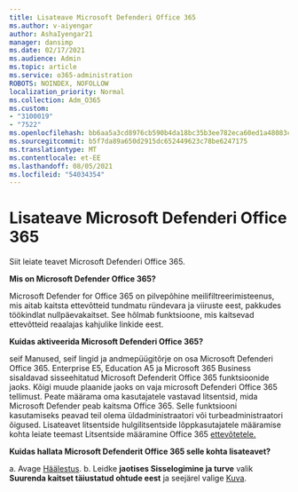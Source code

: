 ```yaml
---
title: Lisateave Microsoft Defenderi Office 365
ms.author: v-aiyengar
author: AshaIyengar21
manager: dansimp
ms.date: 02/17/2021
ms.audience: Admin
ms.topic: article
ms.service: o365-administration
ROBOTS: NOINDEX, NOFOLLOW
localization_priority: Normal
ms.collection: Adm_O365
ms.custom:
- "3100019"
- "7522"
ms.openlocfilehash: bb6aa5a3cd8976cb590b4da18bc35b3ee782eca60ed1a48083cca8e7ef17e51e
ms.sourcegitcommit: b5f7da89a650d2915dc652449623c78be6247175
ms.translationtype: MT
ms.contentlocale: et-EE
ms.lasthandoff: 08/05/2021
ms.locfileid: "54034354"
---
```

# <a name="learn-about-microsoft-defender-for-office-365"></a>Lisateave Microsoft Defenderi Office 365

Siit leiate teavet Microsoft Defenderi Office 365.

**Mis on Microsoft Defender Office 365?**

Microsoft Defender for Office 365 on pilvepõhine meilifiltreerimisteenus, mis aitab kaitsta ettevõtteid tundmatu ründevara ja viiruste eest, pakkudes töökindlat nullpäevakaitset. See hõlmab funktsioone, mis kaitsevad ettevõtteid reaalajas kahjulike linkide eest.

**Kuidas aktiveerida Microsoft Defenderi Office 365?**

seif Manused, seif lingid ja andmepüügitõrje on osa Microsoft Defenderi Office 365. Enterprise E5, Education A5 ja Microsoft 365 Business sisaldavad sisseehitatud Microsoft Defenderit Office 365 funktsioonide jaoks. Kõigi muude plaanide jaoks on vaja microsoft Defenderi Office 365 tellimust. Peate määrama oma kasutajatele vastavad litsentsid, mida Microsoft Defender peab kaitsma Office 365. Selle funktsiooni kasutamiseks peavad teil olema üldadministraatori või turbeadministraatori õigused. Lisateavet litsentside hulgilitsentside lõppkasutajatele määramise kohta leiate teemast Litsentside määramine Office 365 [ettevõtetele.](https://go.microsoft.com/fwlink/?linkid=2093435)

**Kuidas hallata Microsoft Defenderit Office 365 selle kohta lisateavet?**

a. Avage [Häälestus](https://go.microsoft.com/fwlink/p/?linkid=2075721).
b. Leidke **jaotises Sisselogimine ja turve** valik **Suurenda kaitset täiustatud ohtude eest** ja seejärel valige [Kuva](https://go.microsoft.com/fwlink/?linkid=2109302).

